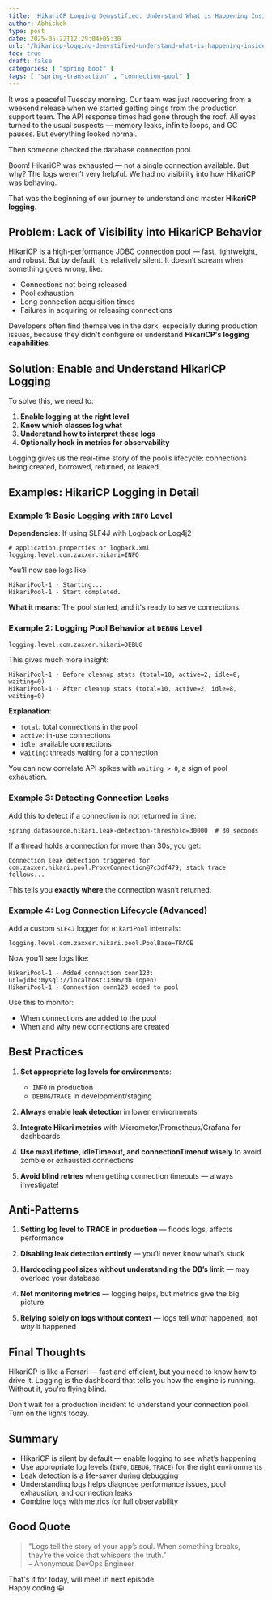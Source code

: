 ```yaml
---
title: 'HikariCP Logging Demystified: Understand What is Happening Inside Your Connection Pool'
author: Abhishek
type: post
date: 2025-05-22T12:29:04+05:30
url: "/hikaricp-logging-demystified-understand-what-is-happening-inside-your-connection-pool/"
toc: true
draft: false
categories: [ "spring boot" ]
tags: [ "spring-transaction" , "connection-pool" ]
---
```


It was a peaceful Tuesday morning. Our team was just recovering from a weekend release when we started getting pings
from the production support team. The API response times had gone through the roof. All eyes turned to the usual
suspects — memory leaks, infinite loops, and GC pauses. But everything looked normal.

Then someone checked the database connection pool.

Boom! HikariCP was exhausted — not a single connection available. But why? The logs weren’t very helpful. We had no
visibility into how HikariCP was behaving.

That was the beginning of our journey to understand and master **HikariCP logging**.

## Problem: Lack of Visibility into HikariCP Behavior

HikariCP is a high-performance JDBC connection pool — fast, lightweight, and robust. But by default, it's relatively
silent. It doesn’t scream when something goes wrong, like:

* Connections not being released
* Pool exhaustion
* Long connection acquisition times
* Failures in acquiring or releasing connections

Developers often find themselves in the dark, especially during production issues, because they didn't configure or
understand **HikariCP's logging capabilities**.

## Solution: Enable and Understand HikariCP Logging

To solve this, we need to:

1. **Enable logging at the right level**
2. **Know which classes log what**
3. **Understand how to interpret these logs**
4. **Optionally hook in metrics for observability**

Logging gives us the real-time story of the pool’s lifecycle: connections being created, borrowed, returned, or leaked.

## Examples: HikariCP Logging in Detail

### Example 1: Basic Logging with `INFO` Level

**Dependencies**: If using SLF4J with Logback or Log4j2

```properties
# application.properties or logback.xml
logging.level.com.zaxxer.hikari=INFO
```

You’ll now see logs like:

```shell
HikariPool-1 - Starting...
HikariPool-1 - Start completed.
```

**What it means**: The pool started, and it's ready to serve connections.

### Example 2: Logging Pool Behavior at `DEBUG` Level

```properties
logging.level.com.zaxxer.hikari=DEBUG
```

This gives much more insight:

```shell
HikariPool-1 - Before cleanup stats (total=10, active=2, idle=8, waiting=0)
HikariPool-1 - After cleanup stats (total=10, active=2, idle=8, waiting=0)
```

**Explanation**:

* `total`: total connections in the pool
* `active`: in-use connections
* `idle`: available connections
* `waiting`: threads waiting for a connection

You can now correlate API spikes with `waiting > 0`, a sign of pool exhaustion.

### Example 3: Detecting Connection Leaks

Add this to detect if a connection is not returned in time:

```properties
spring.datasource.hikari.leak-detection-threshold=30000  # 30 seconds
```

If a thread holds a connection for more than 30s, you get:

```shell
Connection leak detection triggered for com.zaxxer.hikari.pool.ProxyConnection@7c3df479, stack trace follows...
```

This tells you **exactly where** the connection wasn’t returned.

### Example 4: Log Connection Lifecycle (Advanced)

Add a custom `SLF4J` logger for `HikariPool` internals:

```properties
logging.level.com.zaxxer.hikari.pool.PoolBase=TRACE
```

Now you’ll see logs like:

```shell
HikariPool-1 - Added connection conn123: url=jdbc:mysql://localhost:3306/db (open)
HikariPool-1 - Connection conn123 added to pool
```

Use this to monitor:

* When connections are added to the pool
* When and why new connections are created

## Best Practices

1. **Set appropriate log levels for environments**:

    * `INFO` in production
    * `DEBUG`/`TRACE` in development/staging

2. **Always enable leak detection** in lower environments

3. **Integrate Hikari metrics** with Micrometer/Prometheus/Grafana for dashboards

4. **Use maxLifetime, idleTimeout, and connectionTimeout wisely** to avoid zombie or exhausted connections

5. **Avoid blind retries** when getting connection timeouts — always investigate!

## Anti-Patterns

1. **Setting log level to TRACE in production** — floods logs, affects performance

2. **Disabling leak detection entirely** — you’ll never know what’s stuck

3. **Hardcoding pool sizes without understanding the DB’s limit** — may overload your database

4. **Not monitoring metrics** — logging helps, but metrics give the big picture

5. **Relying solely on logs without context** — logs tell *what* happened, not *why* it happened

## Final Thoughts

HikariCP is like a Ferrari — fast and efficient, but you need to know how to drive it. Logging is the dashboard that
tells you how the engine is running. Without it, you're flying blind.

Don't wait for a production incident to understand your connection pool. Turn on the lights today.

## Summary

* HikariCP is silent by default — enable logging to see what’s happening
* Use appropriate log levels (`INFO`, `DEBUG`, `TRACE`) for the right environments
* Leak detection is a life-saver during debugging
* Understanding logs helps diagnose performance issues, pool exhaustion, and connection leaks
* Combine logs with metrics for full observability

## Good Quote

> "Logs tell the story of your app’s soul. When something breaks, they’re the voice that whispers the truth."   
> – Anonymous DevOps Engineer

That's it for today, will meet in next episode.  
Happy coding :grinning:
